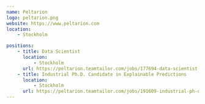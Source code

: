 ```yaml
---
name: Peltarion
logo: peltarion.png
website: https://www.peltarion.com
location:
    - Stockholm

positions:
    - title: Data Scientist
      location:
          - Stockholm
      url: https://peltarion.teamtailor.com/jobs/177694-data-scientist
    - title: Industrial Ph.D. Candidate in Explainable Predictions
      location:
          - Stockholm
      url: https://peltarion.teamtailor.com/jobs/191609-industrial-ph-d-candidate-in-explainable-predictions
---
```

